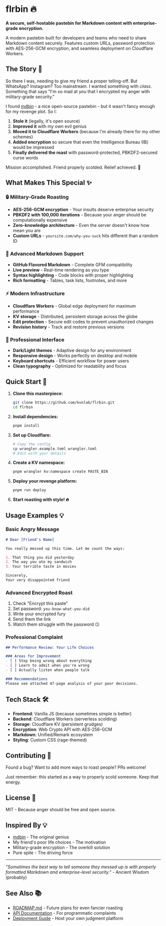 # flrbin 🔥

**A secure, self-hostable pastebin for Markdown content with enterprise-grade encryption.**

A modern pastebin built for developers and teams who need to share Markdown content securely. Features custom URLs, password protection with AES-256-GCM encryption, and seamless deployment on Cloudflare Workers.

## The Story 📖

So there I was, needing to give my friend a proper telling-off. But WhatsApp? Instagram? Too mainstream. I wanted something with *class*. Something that says "I'm so mad at you that I encrypted my anger with military-grade security."

I found [mdbin](https://github.com/kevinfiol/mdbin) - a nice open-source pastebin - but it wasn't fancy enough for my revenge plot. So I:

1. **Stole it** (legally, it's open source)
2. **Improved it** with my own evil genius
3. **Moved it to Cloudflare Workers** (because I'm already there for my other schemes)
4. **Added encryption** so secure that even the Intelligence Bureau (IB) would be impressed
5. **Finally delivered the roast** with password-protected, PBKDF2-secured curse words

Mission accomplished. Friend properly scolded. Relief achieved. 🎯

## What Makes This Special ✨

### 🔒 Military-Grade Roasting
- **AES-256-GCM encryption** - Your insults deserve enterprise security
- **PBKDF2 with 100,000 iterations** - Because your anger should be computationally expensive
- **Zero-knowledge architecture** - Even the server doesn't know how mean you are
- **Custom URLs** - `yoursite.com/why-you-suck` hits different than a random ID

### 📝 Advanced Markdown Support
- **GitHub Flavored Markdown** - Complete GFM compatibility
- **Live preview** - Real-time rendering as you type
- **Syntax highlighting** - Code blocks with proper highlighting
- **Rich formatting** - Tables, task lists, footnotes, and more

### ⚡ Modern Infrastructure
- **Cloudflare Workers** - Global edge deployment for maximum performance
- **KV storage** - Distributed, persistent storage across the globe
- **Edit protection** - Secure edit codes to prevent unauthorized changes
- **Revision history** - Track and restore previous versions

### 🎨 Professional Interface
- **Dark/Light themes** - Adaptive design for any environment
- **Responsive design** - Works perfectly on desktop and mobile
- **Keyboard shortcuts** - Efficient workflow for power users
- **Clean typography** - Optimized for readability and focus

## Quick Start 🚀

1. **Clone this masterpiece:**
   ```bash
   git clone https://github.com/kvnlab/flrbin.git
   cd flrbin
   ```

2. **Install dependencies:**
   ```bash
   pnpm install
   ```

3. **Set up Cloudflare:**
   ```bash
   # Copy the config
   cp wrangler.example.toml wrangler.toml
   # Edit with your details
   ```

4. **Create a KV namespace:**
   ```bash
   pnpm wrangler kv:namespace create PASTE_BIN
   ```

5. **Deploy your revenge platform:**
   ```bash
   pnpm run deploy
   ```

6. **Start roasting with style! 🔥**

## Usage Examples 💡

### Basic Angry Message
```markdown
# Dear [Friend's Name]

You really messed up this time. Let me count the ways:

1. That thing you did yesterday
2. The way you ate my sandwich
3. Your terrible taste in movies

Sincerely,
Your very disappointed friend
```

### Advanced Encrypted Roast
1. Check "Encrypt this paste"
2. Set password: `you-know-what-you-did`
3. Write your encrypted fury
4. Send them the link
5. Watch them struggle with the password 😏

### Professional Complaint
```markdown
## Performance Review: Your Life Choices

### Areas for Improvement
- [ ] Stop being wrong about everything
- [ ] Learn to admit when you're wrong
- [ ] Actually listen when people talk

### Recommendations
Please see attached 47-page analysis of your poor decisions.
```

## Tech Stack 🛠️

- **Frontend**: Vanilla JS (because sometimes simple is better)
- **Backend**: Cloudflare Workers (serverless scolding)
- **Storage**: Cloudflare KV (persistent grudges)
- **Encryption**: Web Crypto API with AES-256-GCM
- **Markdown**: Unified/Remark ecosystem
- **Styling**: Custom CSS (rage-themed)

## Contributing 🤝

Found a bug? Want to add more ways to roast people? PRs welcome!

Just remember: this started as a way to properly scold someone. Keep that energy.

## License 📄

MIT - Because anger should be free and open source.

## Inspired By 💡

- [mdbin](https://github.com/kevinfiol/mdbin) - The original genius
- My friend's poor life choices - The motivation
- Military-grade encryption - The overkill solution
- Pure spite - The driving force

---

*"Sometimes the best way to tell someone they messed up is with properly formatted Markdown and enterprise-level security."* - Ancient Wisdom (probably)

## See Also 📚

- [ROADMAP.md](./ROADMAP.md) - Future plans for even fancier roasting
- [API Documentation](./docs/API.md) - For programmatic complaints
- [Deployment Guide](./docs/DEPLOYMENT.md) - Host your own judgment platform
